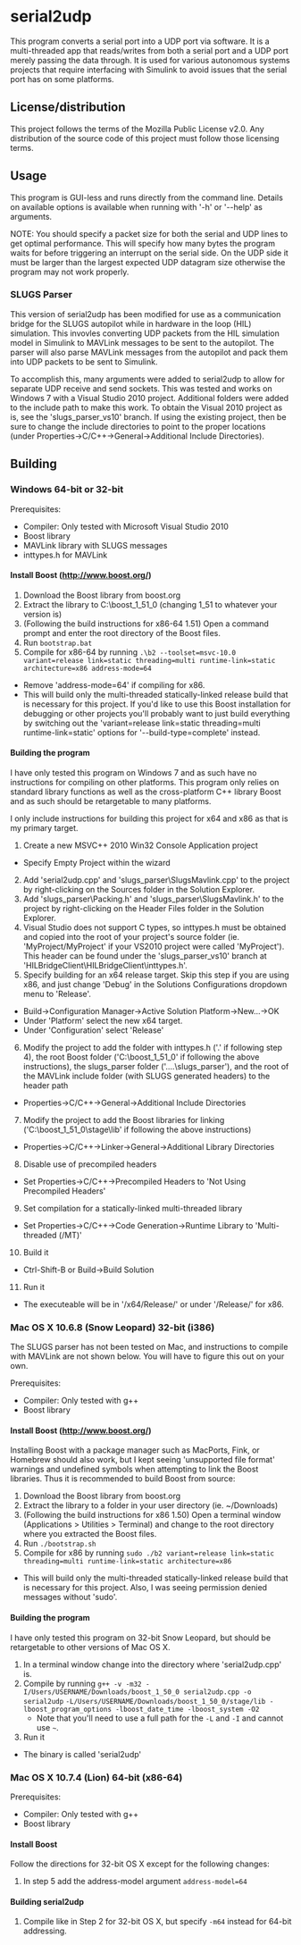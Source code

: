 # serial2udp

This program converts a serial port into a UDP port via software. It is a multi-threaded app that reads/writes from both a serial port and a UDP port merely passing the data through. It is used for various autonomous systems projects that require interfacing with Simulink to avoid issues that the serial port has on some platforms.

## License/distribution

This project follows the terms of the Mozilla Public License v2.0. Any distribution of the source code of this project must follow those licensing terms.

## Usage

This program is GUI-less and runs directly from the command line. Details on available options is available when running with '-h' or '--help' as arguments.

NOTE: You should specify a packet size for both the serial and UDP lines to get optimal performance. This will specify how many bytes the program waits for before triggering an interrupt on the serial side. On the UDP
side it must be larger than the largest expected UDP datagram size otherwise the program may not work properly.

### SLUGS Parser

This version of serial2udp has been modified for use as a communication bridge for the SLUGS autopilot while in hardware in the loop (HIL) simulation. This invovles converting UDP packets from the HIL simulation model in Simulink to MAVLink messages to be sent to the autopilot. The parser will also parse MAVLink messages from the autopilot and pack them into UDP packets to be sent to Simulink. 

To accomplish this, many arguments were added to serial2udp to allow for separate UDP receive and send sockets. This was tested and works on Windows 7 with a Visual Studio 2010 project. Additional folders were added to the include path to make this work. To obtain the Visual 2010 project as is, see the 'slugs_parser_vs10' branch. If using the existing project, then be sure to change the include directories to point to the proper locations (under Properties->C/C++->General->Additional Include Directories).

## Building

### Windows 64-bit or 32-bit

Prerequisites:
 - Compiler: Only tested with Microsoft Visual Studio 2010
 - Boost library 
 - MAVLink library with SLUGS messages
 - inttypes.h for MAVLink

#### Install Boost (http://www.boost.org/)
1. Download the Boost library from boost.org
2. Extract the library to C:\boost_1_51_0 (changing 1_51 to whatever your version is)
3. (Following the build instructions for x86-64 1.51) Open a command prompt and enter the root directory of the Boost files.
4. Run `bootstrap.bat`
5. Compile for x86-64 by running `.\b2 --toolset=msvc-10.0 variant=release link=static threading=multi runtime-link=static architecture=x86 address-mode=64`
  - Remove 'address-mode=64' if compiling for x86.
  - This will build only the multi-threaded statically-linked release build that is necessary for this project. If you'd like to use this Boost installation for debugging or other projects you'll probably want to just build everything by switching out the 'variant=release link=static threading=multi runtime-link=static' options for '--build-type=complete' instead.

#### Building the program

I have only tested this program on Windows 7 and as such have no instructions for compiling on other platforms. This program only relies on standard library functions as well as the cross-platform C++ library Boost and as such should be retargetable to many platforms.

I only include instructions for building this project for x64 and x86 as that is my primary target. 

1. Create a new MSVC++ 2010 Win32 Console Application project
  - Specify Empty Project within the wizard
2. Add 'serial2udp.cpp' and 'slugs_parser\SlugsMavlink.cpp' to the project by right-clicking on the Sources folder in the Solution Explorer.
3. Add 'slugs_parser\Packing.h' and 'slugs_parser\SlugsMavlink.h' to the project by right-clicking on the Header Files folder in the Solution Explorer.
4. Visual Studio does not support C types, so inttypes.h must be obtained and copied into the root of your project's source folder (ie. 'MyProject/MyProject' if your VS2010 project were called 'MyProject'). This header can be found under the 'slugs_parser_vs10' branch at 'HILBridgeClient\HILBridgeClient\inttypes.h'.
5. Specify building for an x64 release target. Skip this step if you are using x86, and just change 'Debug' in the Solutions Configurations dropdown menu to 'Release'.
  - Build->Configuration Manager->Active Solution Platform->New...->OK
  - Under 'Platform'  select the new x64 target.
  - Under 'Configuration' select 'Release'
6. Modify the project to add the folder with inttypes.h ('.\' if following step 4), the root Boost folder ('C:\boost_1_51_0' if following the above instructions), the slugs_parser folder ('..\..\slugs_parser'),  and the root of the MAVLink include folder (with SLUGS generated headers) to the header path
  - Properties->C/C++->General->Additional Include Directories
7. Modify the project to add the Boost libraries for linking ('C:\boost_1_51_0\stage\lib\' if following the above instructions)
  - Properties->C/C++->Linker->General->Additional Library Directories
8. Disable use of precompiled headers
  - Set Properties->C/C++->Precompiled Headers to 'Not Using Precompiled Headers'
9. Set compilation for a statically-linked multi-threaded library
  - Set Properties->C/C++->Code Generation->Runtime Library to 'Multi-threaded (/MT)'
10. Build it
  - Ctrl-Shift-B or Build->Build Solution
11. Run it
  - The executeable will be in '/x64/Release/' or under '/Release/' for x86.


### Mac OS X 10.6.8 (Snow Leopard) 32-bit (i386)

The SLUGS parser has not been tested on Mac, and instructions to compile with MAVLink are not shown below. You will have to figure this out on your own.

Prerequisites:
 - Compiler: Only tested with g++
 - Boost library 

#### Install Boost (http://www.boost.org/)

Installing Boost with a package manager such as MacPorts, Fink, or Homebrew should also work, but I kept seeing 'unsupported file format' warnings and undefined symbols when attempting to link the Boost libraries. Thus it is recommended to build Boost from source: 

1. Download the Boost library from boost.org
2. Extract the library to a folder in your user directory (ie. ~/Downloads)
3. (Following the build instructions for x86 1.50) Open a terminal window (Applications > Utilities > Terminal) and change to the root directory where you extracted the Boost files.
4. Run `./bootstrap.sh`
5. Compile for x86 by running `sudo ./b2 variant=release link=static threading=multi runtime-link=static architecture=x86`
  - This will build only the multi-threaded statically-linked release build that is necessary for this project. Also, I was seeing permission denied messages without 'sudo'.

#### Building the program

I have only tested this program on 32-bit Snow Leopard, but should be retargetable to other versions of Mac OS X.

1. In a terminal window change into the directory where 'serial2udp.cpp' is.
2. Compile by running `g++ -v -m32 -I/Users/USERNAME/Downloads/boost_1_50_0 serial2udp.cpp -o serial2udp`
    `-L/Users/USERNAME/Downloads/boost_1_50_0/stage/lib -lboost_program_options -lboost_date_time -lboost_system -O2`
   * Note that you'll need to use a full path for the `-L` and `-I` and cannot use `~`.
3. Run it
  - The binary is called 'serial2udp'

### Mac OS X 10.7.4 (Lion) 64-bit (x86-64)

Prerequisites:
 - Compiler: Only tested with g++
 - Boost library

#### Install Boost

Follow the directions for 32-bit OS X except for the following changes:
1. In step 5 add the address-model argument `address-model=64`

#### Building serial2udp 

1. Compile like in Step 2 for 32-bit OS X, but specify `-m64` instead for 64-bit addressing.
